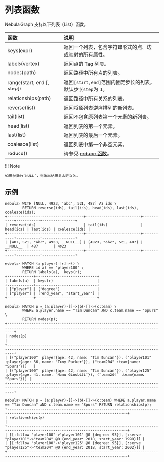 # 列表函数

Nebula Graph 支持以下列表（List）函数。

| 函数| 说明 |
|:---- |:---- |
| keys(expr) | 返回一个列表，包含字符串形式的点、边或映射的所有属性。 |
| labels(vertex) | 返回点的 Tag 列表。 |
| nodes(path) | 返回路径中所有点的列表。 |
| range(start, end [, step]) | 返回`[start,end]`范围内固定步长的列表，默认步长`step`为 1。 |
| relationships(path)  | 返回路径中所有关系的列表。 |
| reverse(list) | 返回将原列表逆序排列的新列表。 |
| tail(list) | 返回不包含原列表第一个元素的新列表。|
| head(list) | 返回列表的第一个元素。 |
| last(list) | 返回列表的最后一个元素。 |
| coalesce(list) | 返回列表中第一个非空元素。 |
| reduce() | 请参见 [reduce 函数](./11.reduce.md)。 |

!!! Note

    如果参数为`NULL`，则输出结果是未定义的。

## 示例

```ngql
nebula> WITH [NULL, 4923, 'abc', 521, 487] AS ids \
        RETURN reverse(ids), tail(ids), head(ids), last(ids), coalesce(ids);
+-----------------------------------+-------------------------+-----------+-----------+---------------+
| reverse(ids)                      | tail(ids)               | head(ids) | last(ids) | coalesce(ids) |
+-----------------------------------+-------------------------+-----------+-----------+---------------+
| [487, 521, "abc", 4923, __NULL__] | [4923, "abc", 521, 487] | __NULL__  | 487       | 4923          |
+-----------------------------------+-------------------------+-----------+-----------+---------------+

nebula> MATCH (a:player)-[r]->() \
        WHERE id(a) == "player100" \
        RETURN labels(a),  keys(r);
+------------+----------------------------+
| labels(a)  | keys(r)                    |
+------------+----------------------------+
| ["player"] | ["degree"]                 |
| ["player"] | ["end_year", "start_year"] |
+------------+----------------------------+

nebula> MATCH p = (a:player)-[]->(b)-[]->(c:team) \
        WHERE a.player.name == "Tim Duncan" AND c.team.name == "Spurs" \
        RETURN nodes(p);
+-----------------------------------------------------------------------------------------------------------------------------------------------+
| nodes(p)                                                                                                                                      |
+-----------------------------------------------------------------------------------------------------------------------------------------------+
| [("player100" :player{age: 42, name: "Tim Duncan"}), ("player101" :player{age: 36, name: "Tony Parker"}), ("team204" :team{name: "Spurs"})]   |
| [("player100" :player{age: 42, name: "Tim Duncan"}), ("player125" :player{age: 41, name: "Manu Ginobili"}), ("team204" :team{name: "Spurs"})] |
+-----------------------------------------------------------------------------------------------------------------------------------------------+

nebula> MATCH p = (a:player)-[]->(b)-[]->(c:team) WHERE a.player.name == "Tim Duncan" AND c.team.name == "Spurs" RETURN relationships(p);
+-----------------------------------------------------------------------------------------------------------------------------+
| relationships(p)                                                                                                            |
+-----------------------------------------------------------------------------------------------------------------------------+
| [[:follow "player100"->"player101" @0 {degree: 95}], [:serve "player101"->"team204" @0 {end_year: 2018, start_year: 1999}]] |
| [[:follow "player100"->"player125" @0 {degree: 95}], [:serve "player125"->"team204" @0 {end_year: 2018, start_year: 2002}]] |
+-----------------------------------------------------------------------------------------------------------------------------+
```
